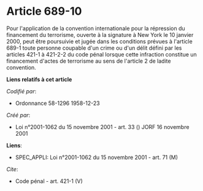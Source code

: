 # Article 689-10

Pour l'application de la convention internationale pour la répression du financement du terrorisme, ouverte à la signature à
New York le 10 janvier 2000, peut être poursuivie et jugée dans les conditions prévues à l'article 689-1 toute personne
coupable d'un crime ou d'un délit défini par les articles 421-1 à 421-2-2 du code pénal lorsque cette infraction constitue un
financement d'actes de terrorisme au sens de l'article 2 de ladite convention.

**Liens relatifs à cet article**

_Codifié par_:

  - Ordonnance 58-1296 1958-12-23

_Créé par_:

  - Loi n°2001-1062 du 15 novembre 2001 - art. 33 () JORF 16 novembre 2001

**Liens**:

  - SPEC_APPLI: Loi n°2001-1062 du 15 novembre 2001 - art. 71 (M)

_Cite_:

  - Code pénal - art. 421-1 (V)
